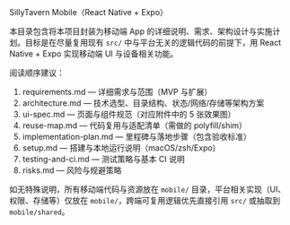 SillyTavern Mobile（React Native + Expo）

本目录包含将本项目封装为移动端 App 的详细说明、需求、架构设计与实施计划。目标是在尽量复用现有 `src/` 中与平台无关的逻辑代码的前提下，用 React Native + Expo 实现移动端 UI 与设备相关功能。

阅读顺序建议：

1) requirements.md — 详细需求与范围（MVP 与扩展）
2) architecture.md — 技术选型、目录结构、状态/网络/存储等架构方案
3) ui-spec.md — 页面与组件规范（对应附件中的 5 张效果图）
4) reuse-map.md — 代码复用与适配清单（需做的 polyfill/shim）
5) implementation-plan.md — 里程碑与落地步骤（包含验收标准）
6) setup.md — 搭建与本地运行说明（macOS/zsh/Expo）
7) testing-and-ci.md — 测试策略与基本 CI 说明
8) risks.md — 风险与规避策略

如无特殊说明，所有移动端代码与资源放在 `mobile/` 目录，平台相关实现（UI、权限、存储等）仅放在 `mobile/`，跨端可复用逻辑优先直接引用 `src/` 或抽取到 `mobile/shared`。
